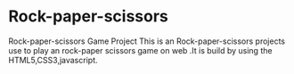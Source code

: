 # Rock-paper-scissors
Rock-paper-scissors Game Project
This is an Rock-paper-scissors projects use to play an rock-paper scissors game on web .It is build by using the HTML5,CSS3,javascript.
